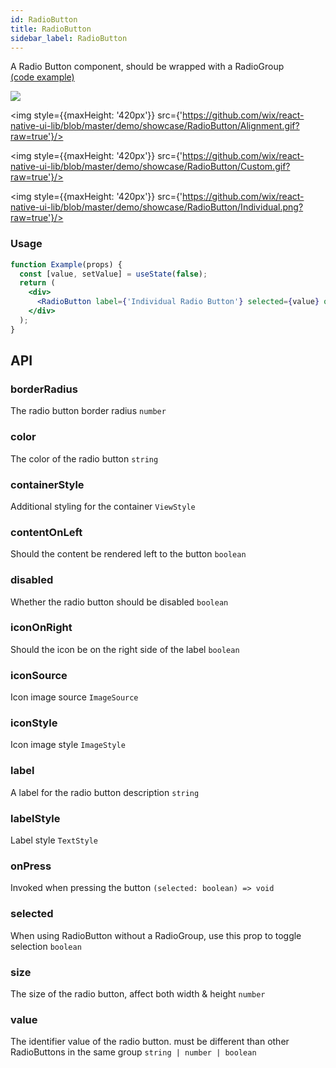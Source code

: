 ```yaml
---
id: RadioButton
title: RadioButton
sidebar_label: RadioButton
---
```


A Radio Button component, should be wrapped with a RadioGroup  
[(code example)](https://github.com/wix/react-native-ui-lib/blob/master/demo/src/screens/componentScreens/RadioButtonScreen.js)
<div style={{display: 'flex', flexDirection: 'row', overflowX: 'auto', maxHeight: '500px', alignItems: 'center'}}><img style={{maxHeight: '420px'}} src={'https://github.com/wix/react-native-ui-lib/blob/master/demo/showcase/RadioButton/Default.gif?raw=true'}/>

<img style={{maxHeight: '420px'}} src={'https://github.com/wix/react-native-ui-lib/blob/master/demo/showcase/RadioButton/Alignment.gif?raw=true'}/>

<img style={{maxHeight: '420px'}} src={'https://github.com/wix/react-native-ui-lib/blob/master/demo/showcase/RadioButton/Custom.gif?raw=true'}/>

<img style={{maxHeight: '420px'}} src={'https://github.com/wix/react-native-ui-lib/blob/master/demo/showcase/RadioButton/Individual.png?raw=true'}/>

</div>

### Usage
``` jsx live
function Example(props) {
  const [value, setValue] = useState(false);
  return (
    <div>
      <RadioButton label={'Individual Radio Button'} selected={value} onPress={() => setValue(!value)}/>
    </div>
  );
}
```
## API
### borderRadius
The radio button border radius
`number ` 

### color
The color of the radio button
`string ` 

### containerStyle
Additional styling for the container
`ViewStyle ` 

### contentOnLeft
Should the content be rendered left to the button
`boolean ` 

### disabled
Whether the radio button should be disabled
`boolean ` 

### iconOnRight
Should the icon be on the right side of the label
`boolean ` 

### iconSource
Icon image source
`ImageSource ` 

### iconStyle
Icon image style
`ImageStyle ` 

### label
A label for the radio button description
`string ` 

### labelStyle
Label style
`TextStyle ` 

### onPress
Invoked when pressing the button
`(selected: boolean) => void ` 

### selected
When using RadioButton without a RadioGroup, use this prop to toggle selection
`boolean ` 

### size
The size of the radio button, affect both width & height
`number ` 

### value
The identifier value of the radio button. must be different than other RadioButtons in the same group
`string | number | boolean ` 


